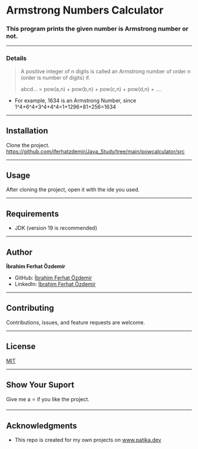 # Armstrong Numbers Calculator

### This program prints the given number is Armstrong number or not.


--- 


### Details
> A positive integer of n digits is called an Armstrong number
of order n (order is number of digits) if.
>
>abcd… = pow(a,n) + pow(b,n) + pow(c,n) + pow(d,n) + ….
* For example, 1634 is an Armstrong Number, since
  1^4+6^4+3^4+4^4=1+1296+81+256=1634

---





## Installation
Clone the project.
https://github.com/iferhatzdemir/Java_Study/tree/main/powcalculator/src

---

## Usage
After cloning the project, open it with the ide you used.

---

## Requirements
* JDK (version 19 is recommended)

---

## Author
**İbrahim Ferhat Özdemir**

* GitHub: [İbrahim Ferhat Özdemir](https://github.com/iferhatzdemir)
* LinkedIn: [İbrahim Ferhat Özdemir](https://www.linkedin.com/in/ibrahim-ferhat-%C3%B6zdemir-4304b4139/
  )
---

## Contributing
Contributions, issues, and feature requests are welcome.

---

## License

[MIT](https://choosealicense.com/licenses/mit/)

---

## Show Your Suport
Give me a &#11088; if you like the project.

---

## Acknowledgments
* This repo is created for my own projects on www.patika.dev